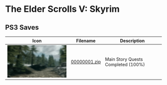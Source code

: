 # The Elder Scrolls V: Skyrim

## PS3 Saves

| Icon | Filename | Description |
|------|----------|-------------|
| ![The Elder Scrolls V: Skyrim](ICON0.PNG) | [00000001.zip](00000001.zip) | Main Story Quests Completed (100%) |

